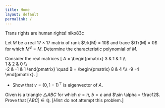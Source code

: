 ```yaml
---
title: Home
layout: default
permalink: /
---
```


<script>
MathJax = {
  tex: {
    inlineMath: [['$', '$']],
    displayMath: [['\[','\]'], ['\\(', '\\)']],
    macros: {
        Tr: "{\\mathrm{Tr}}",
        rk: "{\\mathrm{rk}}"
    }
  },
  svg: {
    fontCache: 'global'
  }
};
</script>
<script type="text/javascript" id="MathJax-script" async
  src="https://cdn.jsdelivr.net/npm/mathjax@3/es5/tex-svg.js">
</script>



<link rel="shortcut icon" type="image/x-icon" href="/favicon.ico">

Trans rights are human rights! niko83c

Let $M$ be a real $17 \times 17$ matrix of rank $\rk(M) = 10$ and trace $\Tr(M) = 0$ for which $M^3 = M$. Determine the characteristic polynomial of $M$.

Consider the real matrices
\[
  A = \begin{pmatrix} 3 & 1 & 1 \\\\\
                      1 & 2 & 0 \\\\\
                      -2 & -1 & 1
      \end{pmatrix}
    \quad
  B = \begin{pmatrix} 8 & 4 \\\\\ -9 -4 \end{pmatrix}.
\]

* Show that $v = (0,1-1)^\top$ is eigenvector of $A$.

Given is a triangle $\triangle ABC$ for which $a = \pi$, $b = e$ and $\sin \alpha = \frac12$. Prove that $[ABC] \in \mathbb Q$.
[*Hint:* do not attempt this problem.]